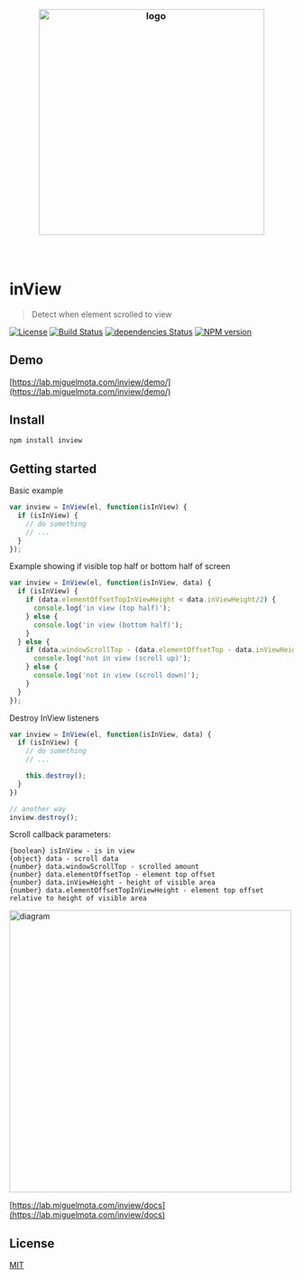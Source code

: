 <h3 align="center">
  <br />
  <img src="https://user-images.githubusercontent.com/168240/51433729-c6f6fb80-1c05-11e9-88d6-40542ee3c647.png" alt="logo" width="400" />
  <br />
  <br />
  <br />
</h3>

# inView

> Detect when element scrolled to view

[![License](http://img.shields.io/badge/license-MIT-blue.svg)](https://raw.githubusercontent.com/miguelmota/inview/master/LICENSE) [![Build Status](https://travis-ci.org/miguelmota/inview.svg?branch=master)](https://travis-ci.org/miguelmota/inview) [![dependencies Status](https://david-dm.org/miguelmota/inview/status.svg)](https://david-dm.org/miguelmota/inview) [![NPM version](https://badge.fury.io/js/inview.svg)](http://badge.fury.io/js/inview)

## Demo

[https://lab.miguelmota.com/inview/demo/](https://lab.miguelmota.com/inview/demo/)

## Install

```bash
npm install inview
```

## Getting started

Basic example

```javascript
var inview = InView(el, function(isInView) {
  if (isInView) {
    // do something
    // ...
  }
});
```

Example showing if visible top half or bottom half of screen

```javascript
var inview = InView(el, function(isInView, data) {
  if (isInView) {
    if (data.elementOffsetTopInViewHeight < data.inViewHeight/2) {
      console.log('in view (top half)');
    } else {
      console.log('in view (bottom half)');
    }
  } else {
    if (data.windowScrollTop - (data.elementOffsetTop - data.inViewHeight) > data.inViewHeight) {
      console.log('not in view (scroll up)');
    } else {
      console.log('not in view (scroll down)');
    }
  }
});
```

Destroy InView listeners

```javascript
var inview = InView(el, function(isInView, data) {
  if (isInView) {
    // do something
    // ...

    this.destroy();
  }
})

// another way
inview.destroy();
```

Scroll callback parameters:

```
{boolean} isInView - is in view
{object} data - scroll data
{number} data.windowScrollTop - scrolled amount
{number} data.elementOffsetTop - element top offset
{number} data.inViewHeight - height of visible area
{number} data.elementOffsetTopInViewHeight - element top offset relative to height of visible area
```

<img src="https://user-images.githubusercontent.com/168240/51785980-f2507d80-2112-11e9-8c0a-cb1dadbf7f83.png" alt="diagram" width="500" />

[https://lab.miguelmota.com/inview/docs](https://lab.miguelmota.com/inview/docs)

## License

[MIT](LICENSE)

